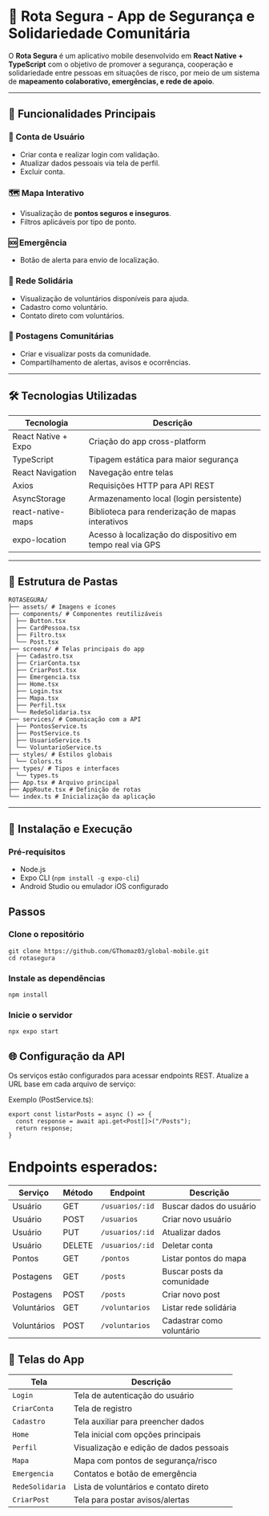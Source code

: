 # 🚨 Rota Segura - App de Segurança e Solidariedade Comunitária

O **Rota Segura** é um aplicativo mobile desenvolvido em **React Native + TypeScript** com o objetivo de promover a segurança, cooperação e solidariedade entre pessoas em situações de risco, por meio de um sistema de **mapeamento colaborativo, emergências, e rede de apoio**.

---

## 📱 Funcionalidades Principais

### 🧾 Conta de Usuário
- Criar conta e realizar login com validação.
- Atualizar dados pessoais via tela de perfil.
- Excluir conta.

### 🗺️ Mapa Interativo
- Visualização de **pontos seguros e inseguros**.
- Filtros aplicáveis por tipo de ponto.

### 🆘 Emergência
- Botão de alerta para envio de localização.

### 🤝 Rede Solidária
- Visualização de voluntários disponíveis para ajuda.
- Cadastro como voluntário.
- Contato direto com voluntários.

### 📰 Postagens Comunitárias
- Criar e visualizar posts da comunidade.
- Compartilhamento de alertas, avisos e ocorrências.

---

## 🛠️ Tecnologias Utilizadas

| Tecnologia              | Descrição                                 |
|-------------------------|---------------------------------------------|
| React Native + Expo     | Criação do app cross-platform               |
| TypeScript              | Tipagem estática para maior segurança       |
| React Navigation        | Navegação entre telas                       |
| Axios                   | Requisições HTTP para API REST              |
| AsyncStorage            | Armazenamento local (login persistente)     |
| react-native-maps       | Biblioteca para renderização de mapas interativos                |
| expo-location           | Acesso à localização do dispositivo em tempo real via GPS        |

---

## 📁 Estrutura de Pastas
```
ROTASEGURA/
├── assets/ # Imagens e ícones
├── components/ # Componentes reutilizáveis
│ ├── Button.tsx
│ ├── CardPessoa.tsx
│ ├── Filtro.tsx
│ └── Post.tsx
├── screens/ # Telas principais do app
│ ├── Cadastro.tsx
│ ├── CriarConta.tsx
│ ├── CriarPost.tsx
│ ├── Emergencia.tsx
│ ├── Home.tsx
│ ├── Login.tsx
│ ├── Mapa.tsx
│ ├── Perfil.tsx
│ └── RedeSolidaria.tsx
├── services/ # Comunicação com a API
│ ├── PontosService.ts
│ ├── PostService.ts
│ ├── UsuarioService.ts
│ └── VoluntarioService.ts
├── styles/ # Estilos globais
│ └── Colors.ts
├── types/ # Tipos e interfaces
│ └── types.ts
├── App.tsx # Arquivo principal
├── AppRoute.tsx # Definição de rotas
└── index.ts # Inicialização da aplicação
```

---

## 📲 Instalação e Execução

### Pré-requisitos

- Node.js
- Expo CLI (`npm install -g expo-cli`)
- Android Studio ou emulador iOS configurado

## Passos

### Clone o repositório
```
git clone https://github.com/GThomaz03/global-mobile.git
cd rotasegura
```

### Instale as dependências
```
npm install
```

### Inicie o servidor
```
npx expo start
```


## 🌐 Configuração da API

Os serviços estão configurados para acessar endpoints REST. Atualize a URL base em cada arquivo de serviço:

Exemplo (PostService.ts):
```
export const listarPosts = async () => {
  const response = await api.get<Post[]>("/Posts");
  return response;
}
```

# Endpoints esperados:
| Serviço     | Método | Endpoint        | Descrição                  |
| ----------- | ------ | --------------- | -------------------------- |
| Usuário     | GET    | `/usuarios/:id` | Buscar dados do usuário    |
| Usuário     | POST   | `/usuarios`     | Criar novo usuário         |
| Usuário     | PUT    | `/usuarios/:id` | Atualizar dados            |
| Usuário     | DELETE | `/usuarios/:id` | Deletar conta              |
| Pontos      | GET    | `/pontos`       | Listar pontos do mapa      |
| Postagens   | GET    | `/posts`        | Buscar posts da comunidade |
| Postagens   | POST   | `/posts`        | Criar novo post            |
| Voluntários | GET    | `/voluntarios`  | Listar rede solidária      |
| Voluntários | POST   | `/voluntarios`  | Cadastrar como voluntário  |


## 📸 Telas do App
| Tela                  | Descrição                               |
| --------------------- | --------------------------------------- |
| `Login`               | Tela de autenticação do usuário         |
| `CriarConta`          | Tela de registro                        |
| `Cadastro`            | Tela auxiliar para preencher dados      |
| `Home`                | Tela inicial com opções principais      |
| `Perfil`              | Visualização e edição de dados pessoais |
| `Mapa`                | Mapa com pontos de segurança/risco      |
| `Emergencia`          | Contatos e botão de emergência          |
| `RedeSolidaria`       | Lista de voluntários e contato direto   |
| `CriarPost`           | Tela para postar avisos/alertas         |
